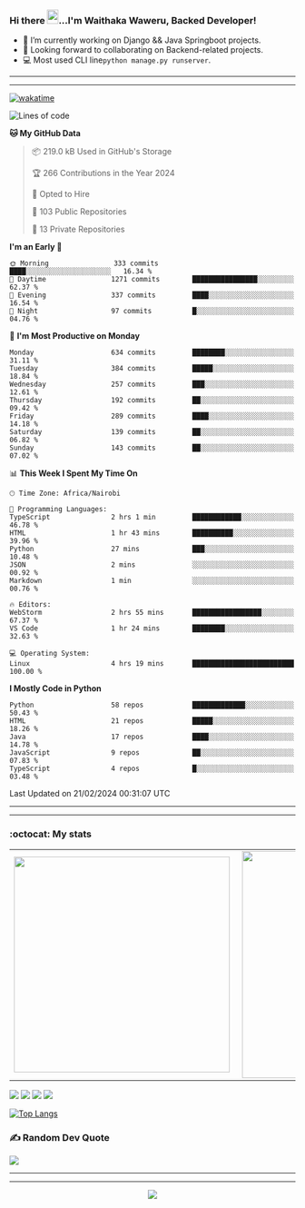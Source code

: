 ### Hi there <img src="https://user-images.githubusercontent.com/61727167/114547962-cecc6b80-9c67-11eb-9697-b1c5a8c8ff46.gif" height="25px" width="20px">...I'm Waithaka Waweru, Backed Developer!

- 🔭 I’m currently working on Django && Java Springboot projects.
- 👯 Looking forward to collaborating on Backend-related projects.
- :computer: Most used CLI line`python manage.py runserver`.
<!-- - ⚡ Fun fact: I play video games and I love watching Football *(Premier League)* && Formula 1 *(Redbull Racing)*.
 -->

<!--
- 🤔 I’m looking for help with Android Dev...
- 🌱 I’m currently learning [ReactJS](https://reactjs.org/).
-->

---
---
[![wakatime](https://wakatime.com/badge/user/bebc43a1-1078-45b8-b266-cd9a9119fb66.svg)](https://wakatime.com/@bebc43a1-1078-45b8-b266-cd9a9119fb66)
<!--START_SECTION:waka-->
![Lines of code](https://img.shields.io/badge/From%20Hello%20World%20I%27ve%20Written-1.8%20million%20lines%20of%20code-blue)

**🐱 My GitHub Data** 

> 📦 219.0 kB Used in GitHub's Storage 
 > 
> 🏆 266 Contributions in the Year 2024
 > 
> 💼 Opted to Hire
 > 
> 📜 103 Public Repositories 
 > 
> 🔑 13 Private Repositories 
 > 
**I'm an Early 🐤** 

```text
🌞 Morning                333 commits         ████░░░░░░░░░░░░░░░░░░░░░   16.34 % 
🌆 Daytime                1271 commits        ████████████████░░░░░░░░░   62.37 % 
🌃 Evening                337 commits         ████░░░░░░░░░░░░░░░░░░░░░   16.54 % 
🌙 Night                  97 commits          █░░░░░░░░░░░░░░░░░░░░░░░░   04.76 % 
```
📅 **I'm Most Productive on Monday** 

```text
Monday                   634 commits         ████████░░░░░░░░░░░░░░░░░   31.11 % 
Tuesday                  384 commits         █████░░░░░░░░░░░░░░░░░░░░   18.84 % 
Wednesday                257 commits         ███░░░░░░░░░░░░░░░░░░░░░░   12.61 % 
Thursday                 192 commits         ██░░░░░░░░░░░░░░░░░░░░░░░   09.42 % 
Friday                   289 commits         ████░░░░░░░░░░░░░░░░░░░░░   14.18 % 
Saturday                 139 commits         ██░░░░░░░░░░░░░░░░░░░░░░░   06.82 % 
Sunday                   143 commits         ██░░░░░░░░░░░░░░░░░░░░░░░   07.02 % 
```


📊 **This Week I Spent My Time On** 

```text
🕑︎ Time Zone: Africa/Nairobi

💬 Programming Languages: 
TypeScript               2 hrs 1 min         ████████████░░░░░░░░░░░░░   46.78 % 
HTML                     1 hr 43 mins        ██████████░░░░░░░░░░░░░░░   39.96 % 
Python                   27 mins             ███░░░░░░░░░░░░░░░░░░░░░░   10.48 % 
JSON                     2 mins              ░░░░░░░░░░░░░░░░░░░░░░░░░   00.92 % 
Markdown                 1 min               ░░░░░░░░░░░░░░░░░░░░░░░░░   00.76 % 

🔥 Editors: 
WebStorm                 2 hrs 55 mins       █████████████████░░░░░░░░   67.37 % 
VS Code                  1 hr 24 mins        ████████░░░░░░░░░░░░░░░░░   32.63 % 

💻 Operating System: 
Linux                    4 hrs 19 mins       █████████████████████████   100.00 % 
```

**I Mostly Code in Python** 

```text
Python                   58 repos            █████████████░░░░░░░░░░░░   50.43 % 
HTML                     21 repos            █████░░░░░░░░░░░░░░░░░░░░   18.26 % 
Java                     17 repos            ████░░░░░░░░░░░░░░░░░░░░░   14.78 % 
JavaScript               9 repos             ██░░░░░░░░░░░░░░░░░░░░░░░   07.83 % 
TypeScript               4 repos             █░░░░░░░░░░░░░░░░░░░░░░░░   03.48 % 
```




 Last Updated on 21/02/2024 00:31:07 UTC
<!--END_SECTION:waka-->


<!--
### Connect With Me:


<a href="https://twitter.com/itsweshy" target="_blank">
<img src=https://img.shields.io/badge/twitter-%2300acee.svg?&style=for-the-badge&logo=twitter&logoColor=white alt=twitter style="margin-bottom: 5px;" />
</a>
<a href="https://dev.to/itsweshy" target="_blank">
<img src=https://img.shields.io/badge/dev.to-%2308090A.svg?&style=for-the-badge&logo=dev.to&logoColor=white alt=devto style="margin-bottom: 5px;" />
</a>
<a href="https://linkedin.com/in/waithaka-waweru" target="_blank">
<img src=https://img.shields.io/badge/linkedin-%231E77B5.svg?&style=for-the-badge&logo=linkedin&logoColor=white alt=linkedin style="margin-bottom: 5px;" />
</a> 
-->

---
---

<!-- ## My Github Stats -->
<!-- <img src="https://github-readme-stats.vercel.app/api?username=weshy007&&show_icons=true&count_private=true&theme=radical"/><img src="https://github-readme-streak-stats.herokuapp.com/?user=weshy007&theme=radical"/>

<div align="center">
<img src="https://komarev.com/ghpvc/?username=weshy007&&style=flat-square" align="center" />
</div>  -->

### :octocat: My stats
  <table>
  <tr>
      <td><img width="380px" align="left" src="https://github-readme-stats.vercel.app/api?username=weshy007&show_icons=true&count_private=true&include_all_commits=true&theme=tokyonight"/></td>
    <td><img width="400px" align="right" src="https://github-readme-streak-stats.herokuapp.com/?user=weshy007&show_icons=true&locale=en&layout=compact&theme=tokyonight"/></td>
  
  </tr>   
</table>

![](https://raw.githubusercontent.com/weshy007/github-stats/master/generated/overview.svg#gh-dark-mode-only)
![](https://raw.githubusercontent.com/weshy007/github-stats/master/generated/overview.svg#gh-light-mode-only)
![](https://raw.githubusercontent.com/weshy007/github-stats/master/generated/languages.svg#gh-dark-mode-only)
![](https://raw.githubusercontent.com/weshy007/github-stats/master/generated/languages.svg#gh-light-mode-only)

  
[![Top Langs](https://github-readme-stats.vercel.app/api/top-langs/?username=weshy007&layout=compact&theme=tokyonight&langs_count=10)](https://github.com/weshy007/github-readme-stats)


### ✍️ Random Dev Quote
![](https://quotes-github-readme.vercel.app/api?type=horizontal&theme=tokyonight&layout=compact)

---
---

<!-- <a href="https://github.com/weshy007/github-readme-activity-graph"><img alt="Activity graph" width = "900" height = "300" src="https://activity-graph.herokuapp.com/graph?username=weshy007&bg_color=1F222E&theme=material-palenight&line=D9E650&point=FFFFFF&hide_border=true" align = "left" />
</a> -->

<div align="center">
<img src="https://komarev.com/ghpvc/?username=weshy007&&style=flat-square" align="center" />
</div> 

